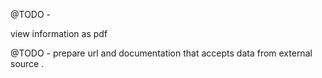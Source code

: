 




@TODO - 

view information as pdf 


@TODO -
prepare url and documentation that accepts data
from external source . 

